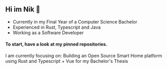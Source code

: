 ## Hi im Nik 👋
- Currently in my Final Year of a Computer Science Bachelor
- Experienced in Rust, Typescript and Java
- Working as a Software Developer

#### To start, have a look at my pinned repositories. 
I am currently focusing on: Building an Open Source Smart Home platform using Rust and Typescript + Vue for my Bachelor's Thesis
